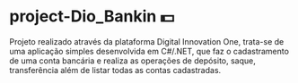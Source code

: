 # project-Dio_Bankin :dollar:

Projeto realizado através da plataforma Digital Innovation One, trata-se de uma aplicação simples desenvolvida em C#/.NET,  que faz o cadastramento de uma conta bancária e realiza as operações de depósito, saque, transferência além de listar todas as contas cadastradas.
